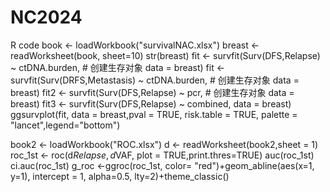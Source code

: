 # NC2024
R code
book <- loadWorkbook("survivalNAC.xlsx")
breast <- readWorksheet(book, sheet=10) 
str(breast)
fit <- survfit(Surv(DFS,Relapse) ~ ctDNA.burden,  # 创建生存对象 
               data = breast) 
fit <- survfit(Surv(DRFS,Metastasis) ~ ctDNA.burden,  # 创建生存对象 
               data = breast) 
fit2 <- survfit(Surv(DFS,Relapse) ~ pcr,  # 创建生存对象 
               data = breast) 
fit3 <- survfit(Surv(DFS,Relapse) ~ combined, 
                data = breast)
ggsurvplot(fit, data = breast,pval = TRUE, risk.table = TRUE, palette = "lancet",legend="bottom")         

book2 <- loadWorkbook("ROC.xlsx")
d <- readWorksheet(book2,sheet = 1)
roc_1st <- roc(d$Relapse, d$VAF, plot = TRUE,print.thres=TRUE)
auc(roc_1st)
ci.auc(roc_1st)
g_roc <-ggroc(roc_1st, color= "red")+geom_abline(aes(x=1, y=1), intercept = 1, alpha=0.5, lty=2)+theme_classic()

